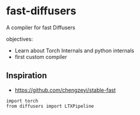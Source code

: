 # fast-diffusers

A compiler for fast Diffusers 

objectives:
- Learn about Torch Internals and python internals
- first custom compiler

## Inspiration
- https://github.com/chengzeyi/stable-fast


```
import torch
from diffusers import LTXPipeline
```
